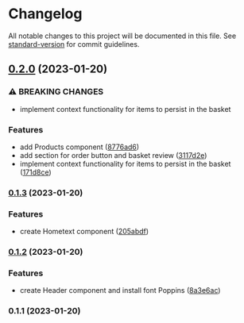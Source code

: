 # Changelog

All notable changes to this project will be documented in this file. See [standard-version](https://github.com/conventional-changelog/standard-version) for commit guidelines.

## [0.2.0](https://github.com/svetoslavmanolov/brunchy-app/compare/v0.1.3...v0.2.0) (2023-01-20)


### ⚠ BREAKING CHANGES

* implement context functionality for items to persist in the basket

### Features

* add Products component ([8776ad6](https://github.com/svetoslavmanolov/brunchy-app/commit/8776ad6fc1df26981aed46e764d70eae8db21c1c))
* add section for order button and basket review ([3117d2e](https://github.com/svetoslavmanolov/brunchy-app/commit/3117d2edaa3f71402a46117815d2e4fbd8c19540))
* implement context functionality for items to persist in the basket ([171d8ce](https://github.com/svetoslavmanolov/brunchy-app/commit/171d8ce384d236eb0b594abd1deaf012a3c05a45))

### [0.1.3](https://github.com/svetoslavmanolov/brunchy-app/compare/v0.1.2...v0.1.3) (2023-01-20)


### Features

* create Hometext component ([205abdf](https://github.com/svetoslavmanolov/brunchy-app/commit/205abdf3c0382608e646aa6c28332f5f1b2f3f6a))

### [0.1.2](https://github.com/svetoslavmanolov/brunchy-app/compare/v0.1.1...v0.1.2) (2023-01-20)


### Features

* create Header component and install font Poppins ([8a3e6ac](https://github.com/svetoslavmanolov/brunchy-app/commit/8a3e6acc4c5717b9e156f4768eb04b7026ea6331))

### 0.1.1 (2023-01-20)
